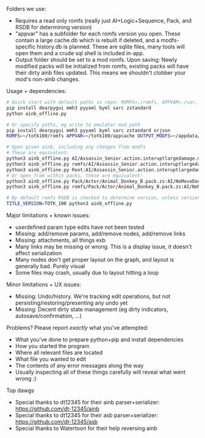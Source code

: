 Folders we use:
- Requires a read only romfs (really just AI+Logic+Sequence, Pack, and RSDB for determining version)
- "appvar" has a subfolder for each romfs version you open. These contain a large cache.db which is rebuilt if deleted, and a modfs-specific history.db is planned. These are sqlite files, many tools will open them and a crude sql shell is included in-app.
- Output folder should be set to a mod romfs. Upon saving: Newly modified packs will be initialized from romfs, existing packs will have their dirty ainb files updated. This means we shouldn't clobber your mod's non-ainb changes.


Usage + dependencies:
```sh
# Quick start with default paths in repo: ROMFS=./romfs, APPVAR=./var, OUTPUT_MODFS=./var/modfs
pip install dearpygui mmh3 pyyaml byml sarc zstandard
python ainb_offline.py

# Or specify paths, eg write to emulator mod path
pip install dearpygui mmh3 pyyaml byml sarc zstandard orjson
ROMFS=~/totk100/romfs APPVAR=~/totk100/appcache OUTPUT_MODFS=~/appdata/Ryujinx/sdcard/atmosphere/contents/0100f2c0115b6000/romfs python ainb_offline.py

# Open given ainb, including any changes from modfs
# These are equivalent:
python3 ainb_offline.py AI/Assassin_Senior.action.interuptlargedamage.module.ainb  # romfs-relative
python3 ainb_offline.py romfs/AI/Assassin_Senior.action.interuptlargedamage.module.ainb  # cwd-relative into "romfs"
python3 ainb_offline.py Root:AI/Assassin_Senior.action.interuptlargedamage.module.ainb  # "Root" is a pack
# Or open from within packs, these are equivalent:
python3 ainb_offline.py Pack/Actor/Animal_Donkey_B.pack.zs:AI/NoMoveDonkey.root.ainb  # romfs-relative pack
python3 ainb_offline.py romfs/Pack/Actor/Animal_Donkey_B.pack.zs:AI/NoMoveDonkey.root.ainb  # cwd-relative pack

# By default romfs RSDB is checked to determine version, unless version is specified:
TITLE_VERSION=TOTK_100 python3 ainb_offline.py
```

Major limitations + known issues:
- userdefined param type edits have not been tested
- Missing: add/remove params, add/remove nodes, add/remove links
- Missing: attachments, all things exb
- Many links may be missing or wrong. This is a display issue, it doesn't affect serialization
- Many nodes don't get proper layout on the graph, and layout is generally bad. Purely visual
- Some files may crash, usually due to layout hitting a loop


Minor limitations + UX issues:
- Missing: Undo/history. We're tracking edit operations, but not persisting/restoring/presenting any undo yet
- Missing: Decent dirty state management (eg dirty indicators, autosave/confirmation, ...)


Problems? Please report *exactly* what you've attempted:
- What you've done to prepare python+pip and install dependencies
- How you started the program
- Where all relevant files are located
- What file you wanted to edit
- The contents of any error messages along the way
- Usually inspecting all of these things carefully will reveal what went wrong :)


Top dawgs
- Special thanks to dt12345 for their ainb parser+serializer: https://github.com/dt-12345/ainb
- Special thanks to dt12345 for their asb parser+serializer: https://github.com/dt-12345/asb
- Special thanks to Watertoon for their help reversing ainb
